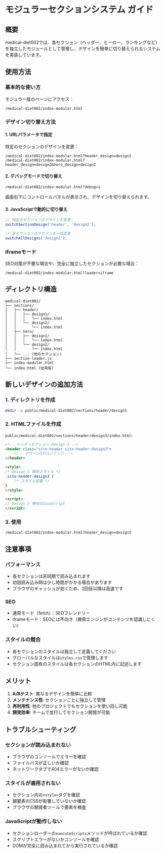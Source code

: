 # モジュラーセクションシステム ガイド

## 概要
medical-diet002では、各セクション（ヘッダー、ヒーロー、ランキングなど）を独立したモジュールとして管理し、デザインを簡単に切り替えられるシステムを実装しています。

## 使用方法

### 基本的な使い方
モジュラー版のページにアクセス：
```
/medical-diet002/index-modular.html
```

### デザイン切り替え方法

#### 1. URLパラメータで指定
特定のセクションのデザインを変更：
```
/medical-diet002/index-modular.html?header_design=design2
/medical-diet002/index-modular.html?header_design=design2&hero_design=design2
```

#### 2. デバッグモードで切り替え
```
/medical-diet002/index-modular.html?debug=1
```
画面右下にコントロールパネルが表示され、デザインを切り替えられます。

#### 3. JavaScriptで動的に切り替え
```javascript
// 特定のセクションのデザインを変更
switchSectionDesign('header', 'design2');

// 全セクションのデザインを一括変更
switchAllDesigns('design2');
```

### iframeモード
SEO対策が不要な場合や、完全に独立したセクションが必要な場合：
```
/medical-diet002/index-modular.html?loader=iframe
```

## ディレクトリ構造
```
medical-diet002/
├── sections/
│   ├── header/
│   │   ├── design1/
│   │   │   └── index.html
│   │   └── design2/
│   │       └── index.html
│   ├── hero/
│   │   ├── design1/
│   │   │   └── index.html
│   │   └── design2/
│   │       └── index.html
│   └── ... (他のセクション)
├── section-loader.js
├── index-modular.html
└── index.html (従来版)
```

## 新しいデザインの追加方法

### 1. ディレクトリを作成
```bash
mkdir -p public/medical-diet002/sections/header/design3
```

### 2. HTMLファイルを作成
`public/medical-diet002/sections/header/design3/index.html`:
```html
<!-- ヘッダーセクション Design 3 -->
<header class="site-header site-header-design3">
    <!-- デザイン3のコンテンツ -->
</header>

<style>
/* Design 3 専用スタイル */
.site-header-design3 {
    /* スタイル定義 */
}
</style>

<script>
// Design 3 専用のJavaScript
</script>
```

### 3. 使用
```
/medical-diet002/index-modular.html?header_design=design3
```

## 注意事項

### パフォーマンス
- 各セクションは非同期で読み込まれます
- 初回読み込み時は少し時間がかかる場合があります
- ブラウザのキャッシュが効くため、2回目以降は高速です

### SEO
- 通常モード（fetch）：SEOフレンドリー
- iframeモード：SEOには不向き（検索エンジンがコンテンツを認識しにくい）

### スタイルの競合
- 各セクションのスタイルは独立して定義してください
- グローバルなスタイルは`styles.css`で管理します
- セクション固有のスタイルは各セクションのHTML内に記述します

## メリット
1. **A/Bテスト**: 異なるデザインを簡単に比較
2. **メンテナンス性**: セクションごとに独立して管理
3. **再利用性**: 他のプロジェクトでもセクションを使い回し可能
4. **開発効率**: チームで並行してセクション開発が可能

## トラブルシューティング

### セクションが読み込まれない
- ブラウザのコンソールでエラーを確認
- ファイルパスが正しいか確認
- ネットワークタブで404エラーがないか確認

### スタイルが適用されない
- セクション内の`<style>`タグを確認
- 親要素のCSSが影響していないか確認
- ブラウザの開発者ツールで要素を検査

### JavaScriptが動作しない
- セクションローダーの`executeScripts`メソッドが呼ばれているか確認
- スクリプトエラーがないかコンソールを確認
- DOMが完全に読み込まれてから実行されているか確認